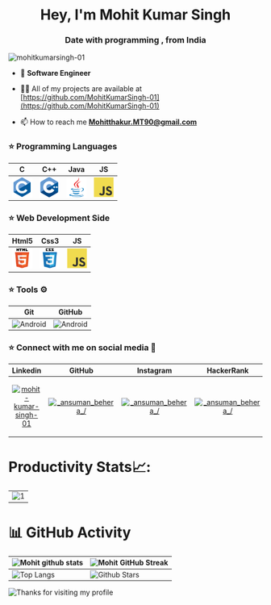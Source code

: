 <h1 align="center">Hey, I'm Mohit Kumar Singh</h1>
<h3 align="center">Date with programming , from India</h3>

<p align="left"> <img src="https://komarev.com/ghpvc/?username=mohitkumarsingh-01&label=Profile%20views&color=0e75b6&style=flat" alt="mohitkumarsingh-01" /> </p>

- 👨‍ **Software Engineer**

- 👨‍💻 All of my projects are available at [https://github.com/MohitKumarSingh-01](https://github.com/MohitKumarSingh-01)

- 📫 How to reach me **Mohitthakur.MT90@gmail.com**

<h3 align="left">⭐ Programming Languages</h3>

| C | C++ | Java | JS |
|-----------|-----------|-----------|-----------|
| <img src="https://raw.githubusercontent.com/devicons/devicon/master/icons/c/c-original.svg" alt="Android" width="40" height="40"/>  | <img src="https://raw.githubusercontent.com/devicons/devicon/master/icons/cplusplus/cplusplus-original.svg" alt="Android" width="40" height="40"/> | <img src="https://raw.githubusercontent.com/devicons/devicon/master/icons/java/java-original.svg" alt="Android" width="40" height="40"/> | <img src="https://raw.githubusercontent.com/devicons/devicon/master/icons/javascript/javascript-original.svg" alt="Android" width="40" height="40"/> |

<h3 align="left">⭐  Web Development Side </h3>

| Html5 | Css3 | JS |
|-----------|-----------|-----------|
| <img src="https://raw.githubusercontent.com/devicons/devicon/master/icons/html5/html5-original-wordmark.svg" alt="Android" width="40" height="40"/>  | <img src="https://raw.githubusercontent.com/devicons/devicon/master/icons/css3/css3-original-wordmark.svg" alt="Android" width="40" height="40"/> | <img src="https://raw.githubusercontent.com/devicons/devicon/master/icons/javascript/javascript-original.svg" alt="Android" width="40" height="40"/> |

<h3 align="left">⭐ Tools ⚙️ </h3>

| Git | GitHub |
|-----------|-----------|
|<img src="https://www.vectorlogo.zone/logos/git-scm/git-scm-icon.svg" alt="Android" width="40" height="40"/> | <img src="https://github.githubassets.com/images/modules/site/icons/footer/github-mark.svg" alt="Android" width="40" height="40"/> |

<h3 align="left">⭐ Connect with me on social media 📲 </h3>


| Linkedin | GitHub | Instagram | HackerRank | Leetcode | Geeksforgeeks |
|-----------|-----------|-----------|-----------|-----------|-----------|
| <p align="center"><a href="https://linkedin.com/in/mohit-kumar-singh-01" target="blank"><img align="center" src="https://raw.githubusercontent.com/rahuldkjain/github-profile-readme-generator/master/src/images/icons/Social/linked-in-alt.svg" alt="mohit-kumar-singh-01" height="30" width="40" /></a></p> | <p align="center"> <a href="https://github.com/MohitKumarSingh-01" target="blank"><img align="center" src="https://raw.githubusercontent.com/rahuldkjain/github-profile-readme-generator/master/src/images/icons/Social/github.svg" alt="_ansuman_behera_/" height="30" width="40" /></a></p> | <p align="center"> <a href="https://instagram.com/mohit_._thakurr" target="blank"><img align="center" src="https://raw.githubusercontent.com/rahuldkjain/github-profile-readme-generator/master/src/images/icons/Social/instagram.svg" alt="_ansuman_behera_/" height="30" width="40" /></a></p> | <p align="center"><a href="https://www.hackerrank.com/mohit_thakur" target="blank"><img align="center" src="https://raw.githubusercontent.com/rahuldkjain/github-profile-readme-generator/master/src/images/icons/Social/hackerrank.svg" alt="_ansuman_behera_/" height="30" width="40" /></a></p> | <p align="center"><a href="https://www.leetcode.com/mohitkumarsingh" target="blank"><img align="center" src="https://raw.githubusercontent.com/rahuldkjain/github-profile-readme-generator/master/src/images/icons/Social/leet-code.svg" alt="mohitkumarsingh" height="30" width="40" /></a></p>|<p align="center"> <a href="https://auth.geeksforgeeks.org/user/mohitthakurmt90/profile" target="blank"><img align="center" src="https://raw.githubusercontent.com/rahuldkjain/github-profile-readme-generator/master/src/images/icons/Social/geeks-for-geeks.svg" alt="mohitthakurmt90/profile" height="30" width="40" /></a></p> |

# Productivity Stats📈:
<table>
  <tr>
    <td><img src="https://github-profile-summary-cards.vercel.app/api/cards/profile-details?username=mohitkumarsingh-01&theme=monokai"  display=block width=100% height=auto  alt="1" ></td>
   </tr> 
</table>
  
# 📊 GitHub Activity
| ![Mohit github stats](https://github-readme-stats.vercel.app/api?username=mohitkumarsingh-01&show_icons=true&theme=radical) | ![Mohit GitHub Streak](https://github-readme-streak-stats.herokuapp.com/?user=mohitkumarsingh-01&theme=radical)                                                                                                           |
| --------------------------------------------------------------------------------------------------------------------------------- | ----------------------------------------------------------------------------------------------------------------------------------------------------------------------------------------------------------------- |
| ![Top Langs](https://github-readme-stats.vercel.app/api/top-langs/?username=mohitkumarsingh-01&langs_count=8&theme=radical&layout=compact) | ![Github Stars](https://github-readme-stats.vercel.app/api?username=mohitkumarsingh-01&show_icons=true&locale=en&count_private=true&hide_rank=true&custom_title=My%20GitHub%20Stats&disable_animations=true&theme=radical) |

<img height="120" alt="Thanks for visiting my profile" width="100%" src="https://github.com/dibyendu415/dibyendu415/blob/master/marquee.svg" />
